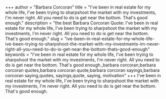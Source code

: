 +++
author = "Barbara Corcoran"
title = "I've been in real estate for my whole life, I've been trying to sharpshoot the market with my investments, I'm never right. All you need to do is get near the bottom. That's good enough."
description = "the best Barbara Corcoran Quote: I've been in real estate for my whole life, I've been trying to sharpshoot the market with my investments, I'm never right. All you need to do is get near the bottom. That's good enough."
slug = "ive-been-in-real-estate-for-my-whole-life-ive-been-trying-to-sharpshoot-the-market-with-my-investments-im-never-right-all-you-need-to-do-is-get-near-the-bottom-thats-good-enough"
keywords = "I've been in real estate for my whole life, I've been trying to sharpshoot the market with my investments, I'm never right. All you need to do is get near the bottom. That's good enough.,barbara corcoran,barbara corcoran quotes,barbara corcoran quote,barbara corcoran sayings,barbara corcoran saying,quotes, sayings,quote, saying, motivation"
+++
I've been in real estate for my whole life, I've been trying to sharpshoot the market with my investments, I'm never right. All you need to do is get near the bottom. That's good enough.
